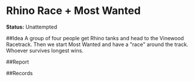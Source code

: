 # Rhino Race + Most Wanted

**Status:** Unattempted


##Idea
A group of four people get Rhino tanks and head to the Vinewood Racetrack. Then we start Most Wanted and  have a "race" around the track. Whoever survives longest wins. 

##Report


##Records